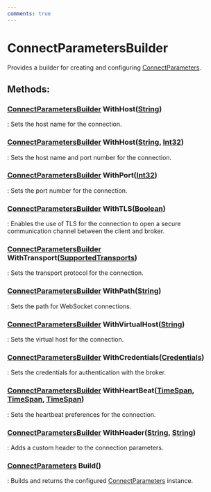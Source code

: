 ```yaml
---
comments: true
---
```

# ConnectParametersBuilder

Provides a builder for creating and configuring [ConnectParameters](../STOMP/ConnectParameters.md). 


## **Methods**:

### [ConnectParametersBuilder]() WithHost([String](https://learn.microsoft.com/en-us/dotnet/api/System.String))
: Sets the host name for the connection. 

### [ConnectParametersBuilder]() WithHost([String](https://learn.microsoft.com/en-us/dotnet/api/System.String), [Int32](https://learn.microsoft.com/en-us/dotnet/api/System.Int32))
: Sets the host name and port number for the connection. 

### [ConnectParametersBuilder]() WithPort([Int32](https://learn.microsoft.com/en-us/dotnet/api/System.Int32))
: Sets the port number for the connection. 

### [ConnectParametersBuilder]() WithTLS([Boolean](https://learn.microsoft.com/en-us/dotnet/api/System.Boolean))
: Enables the use of TLS for the connection to open a secure communication channel between the client and broker. 

### [ConnectParametersBuilder]() WithTransport([SupportedTransports](../STOMP/SupportedTransports.md))
: Sets the transport protocol for the connection. 

### [ConnectParametersBuilder]() WithPath([String](https://learn.microsoft.com/en-us/dotnet/api/System.String))
: Sets the path for WebSocket connections. 

### [ConnectParametersBuilder]() WithVirtualHost([String](https://learn.microsoft.com/en-us/dotnet/api/System.String))
: Sets the virtual host for the connection. 

### [ConnectParametersBuilder]() WithCredentials([Credentials](../../../HTTP/api-reference/Authentication/Credentials.md))
: Sets the credentials for authentication with the broker. 

### [ConnectParametersBuilder]() WithHeartBeat([TimeSpan](https://learn.microsoft.com/en-us/dotnet/api/System.TimeSpan), [TimeSpan](https://learn.microsoft.com/en-us/dotnet/api/System.TimeSpan), [TimeSpan](https://learn.microsoft.com/en-us/dotnet/api/System.TimeSpan))
: Sets the heartbeat preferences for the connection. 

### [ConnectParametersBuilder]() WithHeader([String](https://learn.microsoft.com/en-us/dotnet/api/System.String), [String](https://learn.microsoft.com/en-us/dotnet/api/System.String))
: Adds a custom header to the connection parameters. 

### [ConnectParameters](../STOMP/ConnectParameters.md) Build()
: Builds and returns the configured [ConnectParameters](../STOMP/ConnectParameters.md) instance. 
